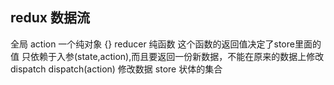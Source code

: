 ## redux 数据流
全局
action   一个纯对象 {}
reducer  纯函数 这个函数的返回值决定了store里面的值 只依赖于入参(state,action),而且要返回一份新数据，不能在原来的数据上修改 
dispatch dispatch(action) 修改数据
store 状体的集合